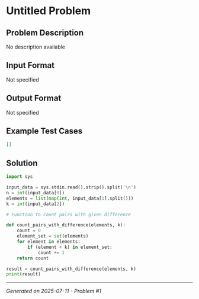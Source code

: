# Untitled Problem

## Problem Description
No description available

## Input Format
Not specified

## Output Format
Not specified

## Example Test Cases
```json
[]
```

## Solution
```python
import sys

input_data = sys.stdin.read().strip().split('\n')
n = int(input_data[0])
elements = list(map(int, input_data[1].split()))
k = int(input_data[2])

# Function to count pairs with given difference

def count_pairs_with_difference(elements, k):
    count = 0
    element_set = set(elements)
    for element in elements:
        if (element + k) in element_set:
            count += 1
    return count

result = count_pairs_with_difference(elements, k)
print(result)
```

---
*Generated on 2025-07-11 - Problem #1*